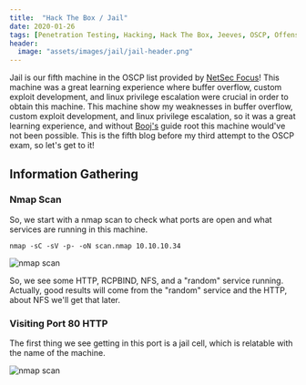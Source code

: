 ```yaml
---
title:  "Hack The Box / Jail"
date: 2020-01-26
tags: [Penetration Testing, Hacking, Hack The Box, Jeeves, OSCP, Offensive Security]
header: 
  image: "assets/images/jail/jail-header.png"
---
```

Jail is our fifth machine in the OSCP list provided by [NetSec Focus](https://www.netsecfocus.com/)! This machine was a great learning experience where buffer overflow, custom exploit development, and linux privilege escalation were crucial in order to obtain this machine. This machine show my weaknesses in buffer overflow, custom exploit development, and linux privilege escalation, so it was a great learning experience, and without [Booj's](https://reboare.github.io/htb/htb-jail.html) guide root this machine would've not been possible. This is the fifth blog before my third attempt to the OSCP exam, so let's get to it!

## Information Gathering

### Nmap Scan
So, we start with a nmap scan to check what ports are open and what services are running in this machine. 

```
nmap -sC -sV -p- -oN scan.nmap 10.10.10.34
```
<img src="{{ site.url }}{{ site.baseurl }}/assets/images/jail/nmap.png" alt="nmap scan">

So, we see some HTTP, RCPBIND, NFS, and a "random" service running. Actually, good results will come from the "random" service and the HTTP, about NFS we'll get that later. 

### Visiting Port 80 HTTP
The first thing we see getting in this port is a jail cell, which is relatable with the name of the machine. 

<img src="{{ site.url }}{{ site.baseurl }}/assets/images/jail/port80.png" alt="nmap scan">
